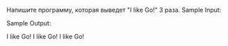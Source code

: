 Напишите программу, которая выведет "I like Go!" 3 раза.
Sample Input:

Sample Output:

I like Go!
I like Go!
I like Go!